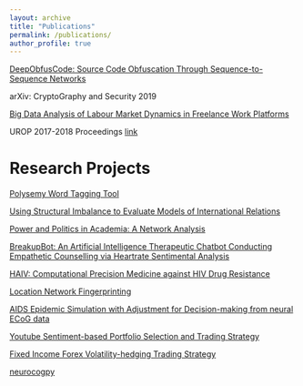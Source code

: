 ```yaml
---
layout: archive
title: "Publications"
permalink: /publications/
author_profile: true
---
```


[DeepObfusCode: Source Code Obfuscation Through Sequence-to-Sequence Networks](https://arxiv.org/abs/1909.01837)

arXiv: CryptoGraphy and Security 2019

[Big Data Analysis of Labour Market Dynamics in Freelance Work Platforms](https://drive.google.com/open?id=1nOAZuAtAsVhJHUXCp3Re_1LSnE9LOerZ)

UROP 2017-2018 Proceedings [link](https://urop.ust.hk/files/UROP%20Proceedings%202017-18.pdf)

Research Projects
===

[Polysemy Word Tagging Tool](https://github.com/dattasiddhartha/polysemous-word-tagging-tool)

[Using Structural Imbalance to Evaluate Models of International Relations](https://drive.google.com/open?id=1lUfM2D4XycYqbIgJThU1Xjk0sdku4z3n)

[Power and Politics in Academia: A Network Analysis](https://drive.google.com/open?id=1QeZQ_kntH01j5cPpZE9vsg7nKkvfWzk5)

[BreakupBot: An Artificial Intelligence Therapeutic Chatbot Conducting Empathetic Counselling via Heartrate Sentimental Analysis](https://drive.google.com/open?id=142kTVrKNGH42splekvbfXGVtT9HhNQPq)

[HAIV: Computational Precision Medicine against HIV Drug Resistance](https://drive.google.com/open?id=1UwI3d3BeTJiHmEiT8r4QizsMBvl6ONaI)

[Location Network Fingerprinting](https://drive.google.com/open?id=1aOQiZsVpe2V5yjKr-_aAqeqCny1E2izo)

[AIDS Epidemic Simulation with Adjustment for Decision-making from neural ECoG data](https://drive.google.com/open?id=17WZ1hRXWdA-ppuXmkyBdVcu26os3wALx)

[Youtube Sentiment-based Portfolio Selection and Trading Strategy](https://github.com/dattasiddhartha/QuantTrading_Decal)

[Fixed Income Forex Volatility-hedging Trading Strategy]()

[neurocogpy](https://github.com/dattasiddhartha/neurocogpy)
